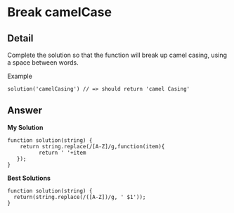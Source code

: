 # Break camelCase
## Detail
Complete the solution so that the function will break up camel casing, using a space between words.

Example
```
solution('camelCasing') // => should return 'camel Casing'
```

## Answer
**My Solution**
```
function solution(string) {
    return string.replace(/[A-Z]/g,function(item){
          return ' '+item
   });
}
```
**Best Solutions**
```
function solution(string) {
  return(string.replace(/([A-Z])/g, ' $1'));
}
```